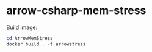 # arrow-csharp-mem-stress

Build image:

```powershell
cd ArrowMemStress
docker build . -t arrowstress
```